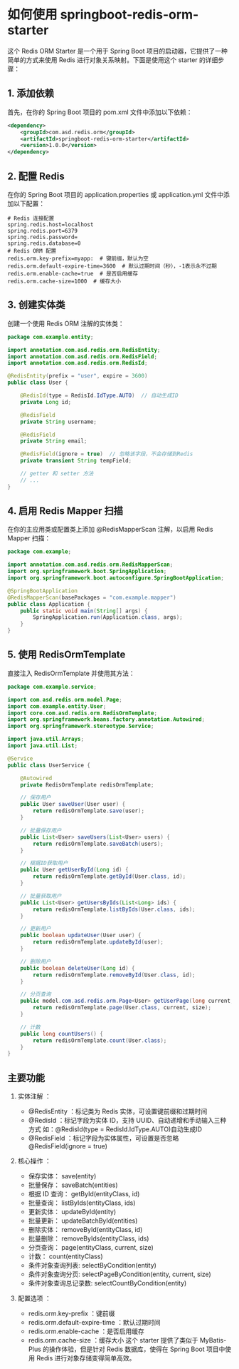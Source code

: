 # 如何使用 springboot-redis-orm-starter

这个 Redis ORM Starter 是一个用于 Spring Boot 项目的启动器，它提供了一种简单的方式来使用 Redis 进行对象关系映射。下面是使用这个
starter 的详细步骤：

## 1. 添加依赖

首先，在你的 Spring Boot 项目的 pom.xml 文件中添加以下依赖：

```xml
<dependency>
    <groupId>com.asd.redis.orm</groupId>
    <artifactId>springboot-redis-orm-starter</artifactId>
    <version>1.0.0</version>
</dependency>
```

## 2. 配置 Redis

在你的 Spring Boot 项目的 application.properties 或 application.yml 文件中添加以下配置：

```properties
# Redis 连接配置
spring.redis.host=localhost
spring.redis.port=6379
spring.redis.password=
spring.redis.database=0
# Redis ORM 配置
redis.orm.key-prefix=myapp:  # 键前缀，默认为空
redis.orm.default-expire-time=3600  # 默认过期时间（秒），-1表示永不过期
redis.orm.enable-cache=true  # 是否启用缓存
redis.orm.cache-size=1000  # 缓存大小
```

## 3. 创建实体类

创建一个使用 Redis ORM 注解的实体类：

```java
package com.example.entity;

import annotation.com.asd.redis.orm.RedisEntity;
import annotation.com.asd.redis.orm.RedisField;
import annotation.com.asd.redis.orm.RedisId;

@RedisEntity(prefix = "user", expire = 3600)
public class User {

    @RedisId(type = RedisId.IdType.AUTO)  // 自动生成ID
    private Long id;

    @RedisField
    private String username;

    @RedisField
    private String email;

    @RedisField(ignore = true)  // 忽略该字段，不会存储到Redis
    private transient String tempField;

    // getter 和 setter 方法
    // ...
}
```

## 4. 启用 Redis Mapper 扫描

在你的主应用类或配置类上添加 @RedisMapperScan 注解，以启用 Redis Mapper 扫描：

```java
package com.example;

import annotation.com.asd.redis.orm.RedisMapperScan;
import org.springframework.boot.SpringApplication;
import org.springframework.boot.autoconfigure.SpringBootApplication;

@SpringBootApplication
@RedisMapperScan(basePackages = "com.example.mapper")
public class Application {
    public static void main(String[] args) {
        SpringApplication.run(Application.class, args);
    }
}
```

## 5. 使用 RedisOrmTemplate

直接注入 RedisOrmTemplate 并使用其方法：

```java
package com.example.service;

import com.asd.redis.orm.model.Page;
import com.example.entity.User;
import core.com.asd.redis.orm.RedisOrmTemplate;
import org.springframework.beans.factory.annotation.Autowired;
import org.springframework.stereotype.Service;

import java.util.Arrays;
import java.util.List;

@Service
public class UserService {

    @Autowired
    private RedisOrmTemplate redisOrmTemplate;

    // 保存用户
    public User saveUser(User user) {
        return redisOrmTemplate.save(user);
    }

    // 批量保存用户
    public List<User> saveUsers(List<User> users) {
        return redisOrmTemplate.saveBatch(users);
    }

    // 根据ID获取用户
    public User getUserById(Long id) {
        return redisOrmTemplate.getById(User.class, id);
    }

    // 批量获取用户
    public List<User> getUsersByIds(List<Long> ids) {
        return redisOrmTemplate.listByIds(User.class, ids);
    }

    // 更新用户
    public boolean updateUser(User user) {
        return redisOrmTemplate.updateById(user);
    }

    // 删除用户
    public boolean deleteUser(Long id) {
        return redisOrmTemplate.removeById(User.class, id);
    }

    // 分页查询
    public model.com.asd.redis.orm.Page<User> getUserPage(long current, long size) {
        return redisOrmTemplate.page(User.class, current, size);
    }

    // 计数
    public long countUsers() {
        return redisOrmTemplate.count(User.class);
    }
}
``` 

## 主要功能

1. 实体注解 ：

    - @RedisEntity ：标记类为 Redis 实体，可设置键前缀和过期时间
    - @RedisId ：标记字段为实体 ID，支持 UUID、自动递增和手动输入三种方式 如：@RedisId(type = RedisId.IdType.AUTO)自动生成ID
    - @RedisField ：标记字段为实体属性，可设置是否忽略 @RedisField(ignore = true)
2. 核心操作 ：

    - 保存实体： save(entity)
    - 批量保存： saveBatch(entities)
    - 根据 ID 查询： getById(entityClass, id)
    - 批量查询： listByIds(entityClass, ids)
    - 更新实体： updateById(entity)
    - 批量更新： updateBatchById(entities)
    - 删除实体： removeById(entityClass, id)
    - 批量删除： removeByIds(entityClass, ids)
    - 分页查询： page(entityClass, current, size)
    - 计数： count(entityClass)
    - 条件对象查询列表:  selectByCondition(entity)
    - 条件对象查询分页:  selectPageByCondition(entity, current, size)
    - 条件对象查询总记录数:  selectCountByCondition(entity)
3. 配置选项 ：

    - redis.orm.key-prefix ：键前缀
    - redis.orm.default-expire-time ：默认过期时间
    - redis.orm.enable-cache ：是否启用缓存
    - redis.orm.cache-size ：缓存大小
      这个 starter 提供了类似于 MyBatis-Plus 的操作体验，但是针对 Redis 数据库，使得在 Spring Boot 项目中使用 Redis
      进行对象存储变得简单高效。